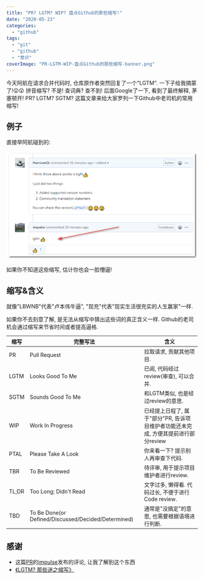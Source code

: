 ```yaml
---
title: "PR? LGTM? WIP? 盘点Github的那些缩写!"
date: "2020-05-23"
categories: 
  - "github"
tags: 
  - "git"
  - "github"
  - "常识"
coverImage: "PR-LGTM-WIP-盘点Github的那些缩写-banner.png"
---
```


今天阿航在请求合并代码时, 仓库原作者突然回复了一个"LGTM". 一下子给我搞蒙了!😲😲 拼音缩写? 不是! 查词典? 查不到! 后面Google了一下, 看到了最终解释, 茅塞顿开! PR? LGTM? SGTM? 这篇文章来给大家罗列一下Github中老司机的常用缩写!

## 例子

直接举阿航碰到的:

![PR LGTM WIP 盘点Github的那些缩写-01](images/PR-LGTM-WIP-盘点Github的那些缩写-01.png)

如果你不知道这些缩写, 估计你也会一脸懵逼!

## 缩写&含义

就像"LBWNB"代表"卢本伟牛逼", "现充"代表"现实生活很充实的人生赢家"一样.

如果你不去刻意了解, 是无法从缩写中猜出这些词的真正含义一样. Github的老司机会通过缩写来节省时间或者提高逼格.

| 缩写 | 完整写法 | 含义 |
| --- | --- | --- |
| PR | Pull Request | 拉取请求, 贡献其他项目. |
| LGTM | Looks Good To Me | 已阅, 代码经过review(审查), 可以合并. |
| SGTM | Sounds Good To Me | 和LGTM类似, 也是经过review的意思. |
| WIP | Work In Progress | 已经提上日程了, 属于"部分"PR, 告诉项目维护者功能还未完成, 方便其提前进行部分review |
| PTAL | Please Take A Look | 你来看一下? 提示别人再审查下代码. |
| TBR | To Be Reviewed | 待评审, 用于提示项目维护者进行review. |
| TL;DR | Too Long; Didn't Read | 文字过多, 懒得看. 代码过长, 不便于进行Code review. |
| TBD | To Be Done(or Defined/Discussed/Decided/Determined) | 通常是"没搞定"的意思, 也需要根据语境进行判断. |

## 感谢

- 这篇[PR](https://github.com/flame-engine/flame/pull/350)的[impulse](https://github.com/impulse)发布的评论, 让我了解到这个东西
- [《LGTM? 那些迷之缩写》](https://farer.org/2017/03/01/code-review-acronyms/)

